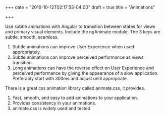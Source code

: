 +++
date = "2016-10-12T02:17:53-04:00"
draft = true
title = "Animations"

+++

Use subtle animations with Angular to transition between states for views and primary visual elements. Include the ngAnimate module. The 3 keys are subtle, smooth, seamless.

  1.	Subtle animations can improve User Experience when used appropriately.
  2.	Subtle animations can improve perceived performance as views transition.
  3.	Long animations can have the reverse effect on User Experience and perceived performance by giving the appearance of a slow application. Preferably  start with 300ms and adjust until appropriate.

There is a great css animation library called animate.css, it provides.

   1.	Fast, smooth, and easy to add animations to your application.
   2.	Provides consistency in your animations.
   3.	animate.css is widely used and tested.
